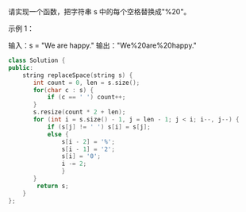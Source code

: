 请实现一个函数，把字符串 s 中的每个空格替换成"%20"。

 

示例 1：

输入：s = "We are happy."
输出："We%20are%20happy."



```c++
class Solution {
public:
    string replaceSpace(string s) {
       int count = 0, len = s.size();
       for(char c : s) {
           if (c == ' ') count++;
       } 
       s.resize(count * 2 + len); 
       for (int i = s.size() - 1, j = len - 1; j < i; i--, j--) {
           if (s[j] != ' ') s[i] = s[j];
           else {
               s[i - 2] = '%';
               s[i - 1] = '2';
               s[i] = '0';
               i -= 2; 
               }
       }
        return s;
    }
};
```

